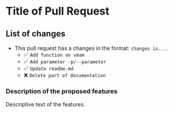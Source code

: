 # Title of Pull Request

## List of changes

- This pull request has a changes in the format: `changes is...`.
	- ✅ `Add function on vmam`
	- ✅ `Add parameter -p/--parameter`
	- ✅ `Update readme.md`
    - ❌ `Delete part of documentation`

### Description of the proposed features

Descriptive text of the features.